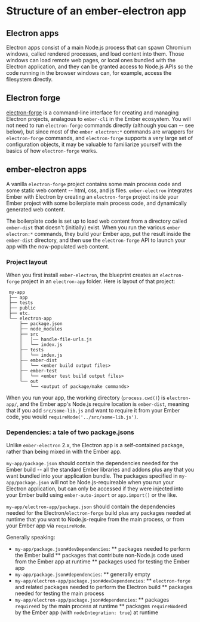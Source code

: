 # Structure of an ember-electron app

## Electron apps

Electron apps consist of a main Node.js process that can spawn Chromium windows, called rendered processes, and load content into them. Those windows can load remote web pages, or local ones bundled with the Electron application, and they can be granted access to Node.js APIs so the code running in the browser windows can, for example, access the filesystem directly.

## Electron forge

[electron-forge](https://www.electronforge.io/) is a command-line interface for creating and managing Electron projects, analagous to `ember-cli` in the Ember ecosystem. You will not need to run `electron-forge` commands directly (although you can -- see below), but since most of the `ember electron:*` commands are wrappers for `electron-forge` commands, and `electron-forge` supports a very large set of configuration objects, it may be valuable to familiarize yourself with the basics of how `electron-forge` works.

## ember-electron apps

A vanilla `electron-forge` project contains some main process code and some static web content -- html, css, and js files. `ember-electron` integrates Ember with Electron by creating an `electron-forge` project inside your Ember project with some boilerplate main process code, and dynamically generated web content.

The boilerplate code is set up to load web content from a directory called `ember-dist` that doesn't (initially) exist. When you run the various `ember electron:*` commands, they build your Ember app, put the result inside the `ember-dist` directory, and then use the `electron-forge` API to launch your app with the now-populated web content.

### Project layout

When you first install `ember-electron`, the blueprint creates an `electron-forge` project in an `electron-app` folder. Here is layout of that project:

```
 my-app
 ├── app
 ├── tests
 ├── public
 ├── etc.
 └── electron-app
     ├── package.json
     ├── node_modules
     ├── src
     │   │── handle-file-urls.js
     │   └── index.js
     ├── tests
     │   └── index.js
     ├── ember-dist
     │   └── <ember build output files>
     ├── ember-test
     │   └── <ember test build output files>
     └── out
         └── <output of package/make commands>
```

When you run your app, the working directory (`process.cwd()`) is `electron-app/`, and the Ember app's Node.js require location is `ember-dist`, meaning that if you add `src/some-lib.js` and want to require it from your Ember code, you would `requireNode('../src/some-lib.js')`.

### Dependencies: a tale of two package.jsons

Unlike `ember-electron` 2.x, the Electron app is a self-contained package, rather than being mixed in with the Ember app.

`my-app/package.json` should contain the dependencies needed for the Ember build -- all the standard Ember libraries and addons plus any that you want bundled into your application bundle. The packages specified in `my-app/package.json` will not be Node.js-requireable when you run your Electron application, but can only be accessed if they were injected into your Ember build using `ember-auto-import` or `app.import()` or the like.

`my-app/electron-app/package.json` should contain the dependencies needed for the Electron/`electron-forge` build plus any packages needed at runtime that you want to Node.js-require from the main process, or from your Ember app via `requireNode`.

Generally speaking:

* `my-app/package.json#devDependencies`:
** packages needed to perform the Ember build
** packages that contribute non-Node.js code used from the Ember app at runtime
** packages used for testing the Ember app
* `my-app/package.json#dependencies`:
** generally empty
* `my-app/electron-app/package.json#devDependencies`:
** `electron-forge` and related packages needed to perform the Electron build
** packages needed for testing the main process
* `my-app/electron-app/package.json#dependencies`:
** packages `require`ed by the main process at runtime
** packages `requireNode`ed by the Ember app (with `nodeIntegration: true`) at runtime
